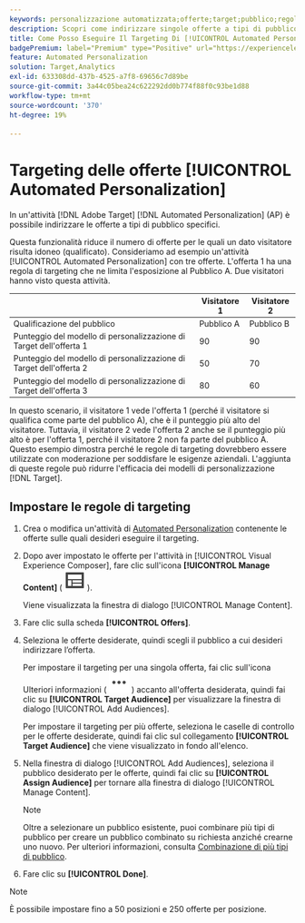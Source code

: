```yaml
---
keywords: personalizzazione automatizzata;offerte;target;pubblico;regole targeting;targeting;automated personalization;offers;target;audience;targeting rules;targeting rules;targeting rules;targeting
description: Scopri come indirizzare singole offerte a tipi di pubblico specifici utilizzando le attività di [!UICONTROL Automated Personalization] (AP).
title: Come Posso Eseguire Il Targeting Di [!UICONTROL Automated Personalization] Offerte?
badgePremium: label="Premium" type="Positive" url="https://experienceleague.adobe.com/docs/target/using/introduction/intro.html?lang=it#premium newtab=true" tooltip="Scopri cosa è incluso in Target Premium."
feature: Automated Personalization
solution: Target,Analytics
exl-id: 633308dd-437b-4525-a7f8-69656c7d89be
source-git-commit: 3a44c05bea24c622292dd0b774f88f0c93be1d88
workflow-type: tm+mt
source-wordcount: '370'
ht-degree: 19%

---
```


# Targeting delle offerte [!UICONTROL Automated Personalization]

In un&#39;attività [!DNL Adobe Target] [!DNL Automated Personalization] (AP) è possibile indirizzare le offerte a tipi di pubblico specifici.

Questa funzionalità riduce il numero di offerte per le quali un dato visitatore risulta idoneo (qualificato). Consideriamo ad esempio un&#39;attività [!UICONTROL Automated Personalization] con tre offerte. L&#39;offerta 1 ha una regola di targeting che ne limita l&#39;esposizione al Pubblico A. Due visitatori hanno visto questa attività.

| | Visitatore 1 | Visitatore 2 |
|--- |--- |--- |
| Qualificazione del pubblico | Pubblico A | Pubblico B |
| Punteggio del modello di personalizzazione di Target dell&#39;offerta 1 | 90 | 90 |
| Punteggio del modello di personalizzazione di Target dell&#39;offerta 2 | 50 | 70 |
| Punteggio del modello di personalizzazione di Target dell&#39;offerta 3 | 80 | 60 |

In questo scenario, il visitatore 1 vede l&#39;offerta 1 (perché il visitatore si qualifica come parte del pubblico A), che è il punteggio più alto del visitatore. Tuttavia, il visitatore 2 vede l&#39;offerta 2 anche se il punteggio più alto è per l&#39;offerta 1, perché il visitatore 2 non fa parte del pubblico A. Questo esempio dimostra perché le regole di targeting dovrebbero essere utilizzate con moderazione per soddisfare le esigenze aziendali. L&#39;aggiunta di queste regole può ridurre l&#39;efficacia dei modelli di personalizzazione [!DNL Target].

## Impostare le regole di targeting

1. Crea o modifica un&#39;attività di [Automated Personalization](/help/main/c-activities/t-automated-personalization/create-ap-activity.md) contenente le offerte sulle quali desideri eseguire il targeting.
1. Dopo aver impostato le offerte per l&#39;attività in [!UICONTROL Visual Experience Composer], fare clic sull&#39;icona **[!UICONTROL Manage Content]** ( ![icona Gestisci contenuto](/help/main/assets/icons/Experience.svg) ).

   Viene visualizzata la finestra di dialogo [!UICONTROL Manage Content].

1. Fare clic sulla scheda **[!UICONTROL Offers]**.

1. Seleziona le offerte desiderate, quindi scegli il pubblico a cui desideri indirizzare l’offerta.

   Per impostare il targeting per una singola offerta, fai clic sull&#39;icona Ulteriori informazioni ( ![Icona Ulteriori informazioni](/help/main/assets/icons/MoreSmallList.svg) ) accanto all&#39;offerta desiderata, quindi fai clic su **[!UICONTROL Target Audience]** per visualizzare la finestra di dialogo [!UICONTROL Add Audiences].

   Per impostare il targeting per più offerte, seleziona le caselle di controllo per le offerte desiderate, quindi fai clic sul collegamento **[!UICONTROL Target Audience]** che viene visualizzato in fondo all&#39;elenco.

1. Nella finestra di dialogo [!UICONTROL Add Audiences], seleziona il pubblico desiderato per le offerte, quindi fai clic su **[!UICONTROL Assign Audience]** per tornare alla finestra di dialogo [!UICONTROL Manage Content].

   >[!NOTE]
   >
   >Oltre a selezionare un pubblico esistente, puoi combinare più tipi di pubblico per creare un pubblico combinato su richiesta anziché crearne uno nuovo. Per ulteriori informazioni, consulta [Combinazione di più tipi di pubblico](/help/main/c-target/combining-multiple-audiences.md#concept_A7386F1EA4394BD2AB72399C225981E5).

1. Fare clic su **[!UICONTROL Done]**.

>[!NOTE]
>
>È possibile impostare fino a 50 posizioni e 250 offerte per posizione.
